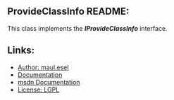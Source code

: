 ﻿## ProvideClassInfo README:
This class implements the ***IProvideClassInfo*** interface.

## Links:
* [Author: maul.esel](https://github.com/maul-esel)
* [Documentation](http://maul-esel.github.com/COM-Classes/AHK_Lv1.1/ProvideClassInfo)
* [msdn Documentation](http://msdn.microsoft.com/en-us/library/windows/desktop/ms687303)
* [License: LGPL](http://www.gnu.org/licenses/lgpl-2.1.txt)